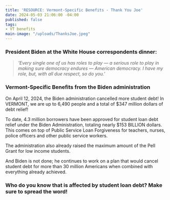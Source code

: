 ```yaml
---
title: 'RESOURCE: Vermont-Specific Benefits - Thank You Joe'
date: 2024-05-03 21:06:00 -04:00
published: false
tags:
- VT benefits
main-image: "/uploads/ThanksJoe.jpeg"
---
```




### President Biden at the White House correspondents dinner:
> *'Every single one of us has roles to play — a serious role to play in making sure democracy endures — American democracy. I have my role, but, with all due respect, so do you.'*

### Vermont-Specific Benefits from the Biden administration

On April 12, 2024, the Biden administration cancelled more student debt!  In VERMONT, we are up to 6,490 people and a total of $347 million dollars of debt relief! 

To date, 4.3 million borrowers have been approved for student loan debt relief under the Biden Administration, totaling nearly $153 BILLION dollars. This comes on top of Public Service Loan Forgiveness for teachers, nurses, police officers and other public service workers. 

The administration also already raised the maximum amount of the Pell Grant for low income students.

And Biden is not done; he continues to work on a plan that would cancel student debt for more than 30 million Americans when combined with everything already achieved.

### Who do you know that is affected by student loan debt?  Make sure to spread the word!